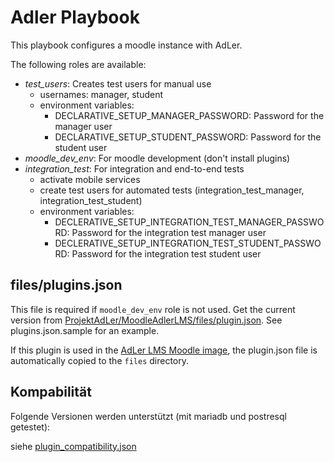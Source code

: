 # Adler Playbook

This playbook configures a moodle instance with AdLer.

The following roles are available:
- *test_users*: Creates test users for manual use
  - usernames: manager, student
  - environment variables: 
    - DECLARATIVE_SETUP_MANAGER_PASSWORD: Password for the manager user
    - DECLARATIVE_SETUP_STUDENT_PASSWORD: Password for the student user
- *moodle_dev_env*: For moodle development (don't install plugins)
- *integration_test*: For integration and end-to-end tests 
  - activate mobile services
  - create test users for automated tests (integration_test_manager, integration_test_student)
  - environment variables:
    - DECLERATIVE_SETUP_INTEGRATION_TEST_MANAGER_PASSWORD: Password for the integration test manager user
    - DECLERATIVE_SETUP_INTEGRATION_TEST_STUDENT_PASSWORD: Password for the integration test student user

## files/plugins.json
This file is required if `moodle_dev_env` role is not used. Get the current version from
[ProjektAdLer/MoodleAdlerLMS/files/plugin.json](https://github.com/ProjektAdLer/MoodleAdlerLMS/blob/main/plugins.json).
See plugins.json.sample for an example.

If this plugin is used in the [AdLer LMS Moodle image](https://github.com/ProjektAdLer/MoodleAdlerLMS), the plugin.json
file is automatically copied to the `files` directory.

## Kompabilität
Folgende Versionen werden unterstützt (mit mariadb und postresql getestet):

siehe [plugin_compatibility.json](plugin_compatibility.json)
